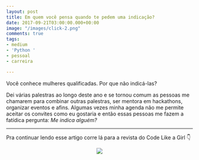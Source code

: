 ```yaml
---
layout: post
title: Em quem você pensa quando te pedem uma indicação?
date: 2017-09-21T03:00:00.000+00:00
image: "/images/click-2.png"
comments: true
tags:
- medium
- 'Python '
- pessoal
- carreira

---
```

Você conhece mulheres qualificadas. Por que não indicá-las?

Dei várias palestras ao longo deste ano e se tornou comum as pessoas me chamarem para combinar outras palestras, ser mentora em hackathons, organizar eventos e afins. Algumas vezes minha agenda não me permite aceitar os convites como eu gostaria e então essas pessoas me fazem a fatídica pergunta: _Me indica alguém?_

***

Pra continuar lendo esse artigo corre lá para a revista do Code Like a Girl 👇

<center>
<a href="https://code.likeagirl.io/em-quem-voc%C3%AA-pensa-quando-te-pedem-uma-indica%C3%A7%C3%A3o-b15e047b7759">

<img src="/images/clique-aqui-para-ler.png" />

</a>
</center>